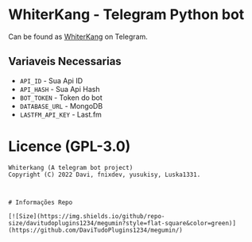 <p align="center">


# WhiterKang - Telegram Python bot


Can be found as [WhiterKang](https://t.me/whiterkangbot) on Telegram.



## Variaveis Necessarias
- `API_ID` - Sua Api ID
- `API_HASH` - Sua Api Hash
- `BOT_TOKEN` - Token do bot
- `DATABASE_URL` - MongoDB
- `LASTFM_API_KEY` - Last.fm 



# Licence (GPL-3.0)
```
Whiterkang (A telegram bot project)
Copyright (C) 2022 Davi, fnixdev, yusukisy, Luska1331.



# Informações Repo 

[![Size](https://img.shields.io/github/repo-size/davitudoplugins1234/megumin?style=flat-square&color=green)](https://github.com/DaviTudoPlugins1234/megumin/)

